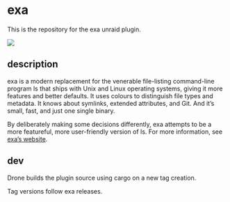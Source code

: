 # exa

This is the repository for the exa unraid plugin.

<img src="https://git.panaetius.co.uk/dtomlinson91/unraid-exa/raw/branch/master/assets/unraid-exa.png"/>

## description

exa is a modern replacement for the venerable file-listing command-line program ls that ships with Unix and Linux operating systems, giving it more features and better defaults. It uses colours to distinguish file types and metadata. It knows about symlinks, extended attributes, and Git. And it’s small, fast, and just one single binary.

By deliberately making some decisions differently, exa attempts to be a more featureful, more user-friendly version of ls. For more information, see [exa’s website](https://the.exa.website/).

## dev

Drone builds the plugin source using cargo on a new tag creation.

Tag versions follow exa releases.

